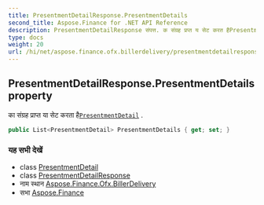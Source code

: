 ```yaml
---
title: PresentmentDetailResponse.PresentmentDetails
second_title: Aspose.Finance for .NET API Reference
description: PresentmentDetailResponse संपत्त. क संग्रह प्रप्त य सेट करत हैPresentmentDetail .
type: docs
weight: 20
url: /hi/net/aspose.finance.ofx.billerdelivery/presentmentdetailresponse/presentmentdetails/
---
```

## PresentmentDetailResponse.PresentmentDetails property

का संग्रह प्राप्त या सेट करता है[`PresentmentDetail`](../../presentmentdetail/) .

```csharp
public List<PresentmentDetail> PresentmentDetails { get; set; }
```

### यह सभी देखें

* class [PresentmentDetail](../../presentmentdetail/)
* class [PresentmentDetailResponse](../)
* नाम स्थान [Aspose.Finance.Ofx.BillerDelivery](../../presentmentdetailresponse/)
* सभा [Aspose.Finance](../../../)


